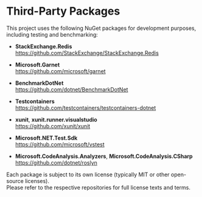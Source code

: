 # Third-Party Packages

This project uses the following NuGet packages for development purposes, including testing and benchmarking:

- **StackExchange.Redis**  
  https://github.com/StackExchange/StackExchange.Redis

- **Microsoft.Garnet**  
  https://github.com/microsoft/garnet

- **BenchmarkDotNet**  
  https://github.com/dotnet/BenchmarkDotNet

- **Testcontainers**  
  https://github.com/testcontainers/testcontainers-dotnet

- **xunit**, **xunit.runner.visualstudio**  
  https://github.com/xunit/xunit

- **Microsoft.NET.Test.Sdk**  
  https://github.com/microsoft/vstest

- **Microsoft.CodeAnalysis.Analyzers**, **Microsoft.CodeAnalysis.CSharp**  
  https://github.com/dotnet/roslyn


Each package is subject to its own license (typically MIT or other open-source licenses).  
Please refer to the respective repositories for full license texts and terms.
